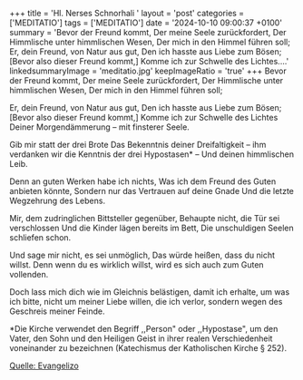 +++
title = 'Hl. Nerses Schnorhali  '
layout = 'post'
categories = ['MEDITATIO']
tags = ['MEDITATIO']
date = '2024-10-10 09:00:37 +0100'
summary = 'Bevor der Freund kommt, Der meine Seele zurückfordert, Der Himmlische unter himmlischen Wesen, Der mich in den Himmel führen soll;  Er, dein Freund, von Natur aus gut, Den ich hasste aus Liebe zum Bösen; [Bevor also dieser Freund kommt,] Komme ich zur Schwelle des Lichtes....'
linkedsummaryImage = 'meditatio.jpg'
keepImageRatio = 'true'
+++
Bevor der Freund kommt,
Der meine Seele zurückfordert,
Der Himmlische unter himmlischen Wesen,
Der mich in den Himmel führen soll;

Er, dein Freund, von Natur aus gut,
Den ich hasste aus Liebe zum Bösen;
[Bevor also dieser Freund kommt,]
Komme ich zur Schwelle des Lichtes
Deiner Morgendämmerung – mit finsterer Seele.<!--more-->
 
Gib mir statt der drei Brote
Das Bekenntnis deiner Dreifaltigkeit
– ihm verdanken wir die Kenntnis der drei Hypostasen* –
Und deinen himmlischen Leib.
 
Denn an guten Werken habe ich nichts,
Was ich dem Freund des Guten anbieten könnte,
Sondern nur das Vertrauen auf deine Gnade
Und die letzte Wegzehrung des Lebens.
 
Mir, dem zudringlichen Bittsteller gegenüber,
Behaupte nicht, die Tür sei verschlossen
Und die Kinder lägen bereits im Bett,
Die unschuldigen Seelen schliefen schon.
 
Und sage mir nicht, es sei unmöglich,
Das würde heißen, dass du nicht willst.
Denn wenn du es wirklich willst,
wird es sich auch zum Guten vollenden.
 
Doch lass mich dich wie im Gleichnis belästigen,
damit ich erhalte, um was ich bitte,
nicht um meiner Liebe willen, die ich verlor,
sondern wegen des Geschreis meiner Feinde.
 
*Die Kirche verwendet den Begriff ,,Person" oder ,,Hypostase", um den Vater, den Sohn und den Heiligen Geist in ihrer realen Verschiedenheit voneinander zu bezeichnen (Katechismus der Katholischen Kirche § 252).
 


[Quelle: Evangelizo](https://evangeliumtagfuertag.org/DE/gospel)
